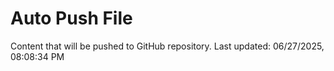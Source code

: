 # Auto Push File

Content that will be pushed to GitHub repository.
Last updated: 06/27/2025, 08:08:34 PM
